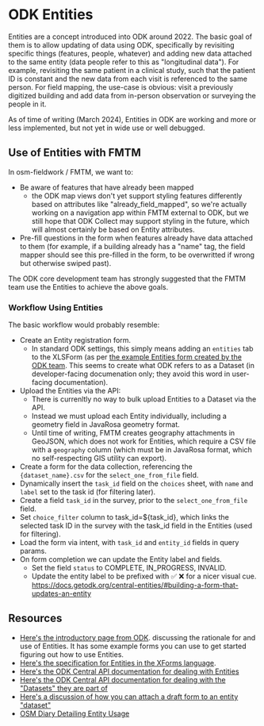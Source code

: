 # ODK Entities

Entities are a concept introduced into ODK around 2022. The basic goal
of them is to allow updating of data using ODK, specifically by revisiting
specific things (features, people, whatever) and adding new data attached
to the same entity (data people refer to this as "longitudinal data"). For
example, revisiting the same patient in a clinical study, such that the
patient ID is constant and the new data from each visit is referenced to
the same person. For field mapping, the use-case is obvious: visit a
previously digitized building and add data from in-person observation or
surveying the people in it.

As of time of writing (March 2024), Entities in ODK are working and more
or less implemented, but not yet in wide use or well debugged.

## Use of Entities with FMTM

In osm-fieldwork / FMTM, we want to:

- Be aware of features that have already been mapped
  - the ODK map views don't yet support styling features differently
    based on attributes like "already_field_mapped", so we're actually
    working on a navigation app within FMTM external to ODK, but we still
    hope that ODK Collect may support styling in the future, which will
    almost certainly be based on Entity attributes.
- Pre-fill questions in the form when features already have data attached
  to them (for example, if a building already has a "name" tag, the field
  mapper should see this pre-filled in the form, to be overwritted if wrong
  but otherwise swiped past).

The ODK core development team has strongly suggested that the FMTM team
use the Entities to achieve the above goals.

### Workflow Using Entities

The basic workflow would probably resemble:

- Create an Entity registration form.
  - In standard ODK settings, this simply means adding an `entities`
    tab to the XLSForm (as per
    [the example Entities form created by the ODK team](https://docs.google.com/spreadsheets/d/1xboXBJhIUlhs0wlblCxcQ3DB5Ubpx2AxLDuaXh_JYyw/edit#gid=2050654322).
    This seems to create what ODK refers to as a Dataset (in developer-facing
    documenation only; they avoid this word in user-facing documentation).
- Upload the Entities via the API:
  - There is currenltly no way to bulk upload Entities to a Dataset via the API.
  - Instead we must upload each Entity individually, including a geometry field
    in JavaRosa geometry format.
  - Until time of writing, FMTM creates geography attachments in GeoJSON,
    which does not work for Entities, which require a CSV file with a
    `geography` column (which must be in JavaRosa format, which no self-respecting
    GIS utility can export).
- Create a form for the data collection, referencing the `{dataset_name}.csv` for
  the `select_one_from_file` field.
- Dynamically insert the `task_id` field on the `choices` sheet, with `name` and
  `label` set to the task id (for filtering later).
- Create a field `task_id` in the survey, prior to the `select_one_from_file` field.
- Set `choice_filter` column to task_id=${task_id}, which links the selected task
  ID in the survey with the task_id field in the Entities (used for filtering).
- Load the form via intent, with `task_id` and `entity_id` fields in query params.
- On form completion we can update the Entity label and fields.
  - Set the field `status` to COMPLETE, IN_PROGRESS, INVALID.
  - Update the entity label to be prefixed with ✅ ❌ for a nicer visual cue.
    <https://docs.getodk.org/central-entities/#building-a-form-that-updates-an-entity>

## Resources

- [Here's the introductory page from ODK](https://docs.getodk.org/central-entities/).
  discussing the rationale for and use of Entities.
  It has some example forms you can use to get started figuring out how to use Entities.
- [Here's the specification for Entities in the XForms language](https://getodk.github.io/xforms-spec/entities).
- [Here's the ODK Central API documentation for dealing with Entities](https://docs.getodk.org/central-api-entity-management/)
- [Here's the ODK Central API documentation for dealing with the "Datasets" they are part of](https://docs.getodk.org/central-api-form-management/#related-datasets)
- [Here's a discussion of how you can attach a draft form to an entity "dataset"](https://docs.getodk.org/central-api-form-management/#linking-a-dataset-to-a-draft-form-attachment)
- [OSM Diary Detailing Entity Usage](https://www.openstreetmap.org/user/spwoodcock/diary/403845)
